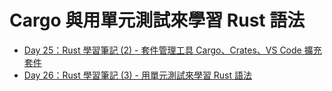 # Cargo 與用單元測試來學習 Rust 語法

- [Day 25：Rust 學習筆記 (2) - 套件管理工具 Cargo、Crates、VS Code 擴充套件](https://ithelp.ithome.com.tw/articles/10365709)
- [Day 26：Rust 學習筆記 (3) - 用單元測試來學習 Rust 語法](https://ithelp.ithome.com.tw/articles/10366073)
